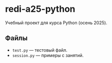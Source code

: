 # redi-a25-python

Учебный проект для курса Python (осень 2025).

## Файлы
- `test.py` — тестовый файл.
- `session.py` — примеры с занятий.